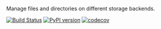 Manage files and directories on different storage backends.

[![Build Status](https://travis-ci.org/triagemd/stored.svg?branch=master)](https://travis-ci.org/triagemd/stored)
[![PyPI version](https://badge.fury.io/py/stored.svg)](https://badge.fury.io/py/stored)
[![codecov](https://codecov.io/gh/triagemd/stored/branch/master/graph/badge.svg)](https://codecov.io/gh/triagemd/stored)
